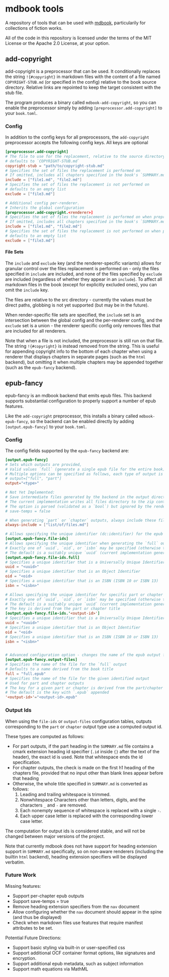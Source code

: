 # mdbook tools

A repository of tools that can be used with [mdbook](https://rust-lang.github.io/mdBook/), particularily for collections of fiction works.

All of the code in this repository is licensed under the terms of the MIT License or the Apache 2.0 License, at your option.

## add-copyright

add-copyright is a preprocessor that can be used. It conditionally replaces the string `!{#copyright}` in markdown files with the content of a file named `COPYRIGHT-STUB.md` (or specified in the config) relative to the book source directory.
Relative links are repointed to keep the target consistent with the stub file.

The program produces a binary called `mdbook-add-copyright`, so you can enable the preprocessor simply by adding `[preprocessor.add-copyright]` to your `book.toml`.

### Config

In addition to the config keys for all preprocessors, the `add-copyright` preprocessor accepts the following config keys.
All keys are optional

```toml
[preprocessor.add-copyright]
# The file to use for the replacement, relative to the source directory of the book
# defaults to `COPYRIGHT-STUB.md`
copyright-stub = "path/to/copyright-stub.md"
# Specifies the set of files the replacement is performed on
# If omitted, includes all chapters specified in the book's `SUMMARY.md`
include = ["file1.md", "file2.md"]
# Specifies the set of files the replacement is not performed on
# defaults to an empty list
exclude = ["file3.md"]

# Additional config per-renderer.
# Inherits the global configuration
[preprocessor.add-copyright.<renderer>]
# Specifies the set of files the replacement is performed on when preprocessing the input for <renderer>
# If omitted, includes all chapters specified in the book's `SUMMARY.md`
include = ["file1.md", "file2.md"]
# Specifies the set of files the replacement is not performed on when preprocessing the input for <renderer>
# defaults to an empty list
exclude = ["file3.md"]
```

#### File Sets

The `include` and `exclude` key (and the renderer-specific variants) allows for granular control over the files replacement is performed on - only the files specified in `include` are included, and none of the files specified by `exclude` are included (regardless of whether they appear in an `include`). To affect all markdown files in the book (except for explicitly excluded ones), you can omit the `include` key. 

The files are relative to the src directory - currently the values must be direct paths, globbing is not yet supported (but may be in the future). 

When render-specific file sets are specified, the `include` set is an intersection between the global config and the per-renderer config, and the `exclude` set is a union - the renderer specific config only removes files that are included for all renderers.

Note that when a file is not included, the preprocessor is still run on that file. The string `!{#copyright}` is instead removed from the string. 
This is useful for appending copyright info to the bottom of each chapter when using a renderer that displays chapters in separate pages (such as the `html` backend), but omitting it when multiple chapters may be appended together (such as the `epub-fancy` backend).

## epub-fancy

epub-fancy is an mdbook backend that emits epub files. This backend supports substantial configuration to properly support a number of epub features.

Like the `add-copyright` preprocessor, this installs a binary called `mdbook-epub-fancy`, so the backend can be enabled directly by adding `[output.epub-fancy]` to your `book.toml`.

### Config

The config fields supported by the `epub-fancy` backend are:

```toml
[output.epub-fancy]
# Sets which outputs are provided,
# Valid values `full` (generate a single epub file for the entire book), `part` (generate an epub file for each Header separated part), or `chapter` (generate individual epub files for each chapter - NOT YET IMPLEMENTED)
# Multiple options can be specified as follows, each type of output is generated
# output=["full", "part"]
output="<type>"

# Not Yet Implemented:
# Save intermediate files generated by the backend in the output directory (under a directory named by the output file id when multiple types are specified or the type is not `full`)
# The current implementation writes all files directory to the zip container  and does not currently support generating the relevant temp files
# The option is parsed (validated as a `bool`) but ignored by the renderer. It may be implemented in the future. 
# save-temps = false

# When generating `part` or `chapter` outputs, always include these files in each output.
always-include = ["list/of/files.md"]

# Allows specifying the unique identifier (dc:identifier) for the epub package documents in each output file
[output.epub-fancy.file-ids]
# Allows specifying the unique identifier when generating the `full` output.
# Exactly one of `uuid`, `oid`, or `isbn` may be specified (otherwise the table must be omitted)
# The default is a suitably unique `uuid` (current implementation generates a v7 id based on the current time)
[output.epub-fancy.file-ids.full]
# Specifies a unique identifier that is a Universally Unique Identifier (https://datatracker.ietf.org/doc/html/rfc4122)
uuid = "<uuid>"
# Specifies a unique identifier that is an Object Identifier
oid = "<oid>
# Specifies a unique identifier that is an ISBN (ISBN 10 or ISBN 13)
isbn = "<isbn>"

# Allows specifying the unique identifier for specific part or chapter outputs
# Exactly one of `uuid`, `oid`, or `isbn` may be specified (otherwise the table must be omitted)
# The default is a suitably unique `uuid` (current implementation generates a v7 id based on the current time)
# The key is derived from the part or chapter title
[output.epub-fancy.file-ids.'<output-id>']
# Specifies a unique identifier that is a Universally Unique Identifier (https://datatracker.ietf.org/doc/html/rfc4122)
uuid = "<uuid>"
# Specifies a unique identifier that is an Object Identifier
oid = "<oid>
# Specifies a unique identifier that is an ISBN (ISBN 10 or ISBN 13)
isbn = "<isbn>"


# Advanced configuration option - changes the name of the epub output files
[output.epub-fancy.output-files]
# Specifies the name of the file for the `full` output
# Defaults to a name derived from the book title
full = "full.epub"
# Specifies the name of the file for the given identified output
# Used for part and chapter outputs
# The key for a given part or chapter is derived from the part/chapter title
# The default is the key with `.epub` appended
'<output-id>'="<output-id>.epub"
```

### Output Ids

When using the `file-ids` or `output-files` configuration tables, outputs corresponding to the `part` or `chapter` output type use a computed output id.

These types are computed as follows:
* For part outputs, if the part heading in the `SUMMARY.md` file contains a cmark extension heading id specifier (`.id` inside `{}` after the text of the header), the exact id is used. Note that whitespace ends the id specification.
* For chapter outputs, the check is made on the first h1 heading of the chapters file, provided that no input other than blank lines appear before that heading
* Otherwise, the whole title specified in `SUMMARY.md` is converted as follows:
  1. Leading and trailing whitespace is trimmed.
  2. Nonwhitespace Characters other than letters, digits, and the characters `_` and `-` are removed.
  3. Each nonempty sequence of whitespace is replaced with a single `-`.
  4. Each upper case letter is replaced with the corresponding lower case letter.


The computation for output ids is considered stable, and will not be changed between major versions of the project.

Note that currently mdbook does not have support for heading extension support in `SUMMARY.md` specifically, so on non-aware renderers (including the builtin `html` backend), heading extension specifiers will be displayed verbatim. 

### Future Work

Missing features:
* Support per-chapter epub outputs
* Support save-temps = true
* Remove heading extension specifiers from the `nav` document
* Allow configuring whether the `nav` document should appear in the spine (and thus be displayed)
* Check when markdown files use features that require manifest attributes to be set.

Potential Future Directions:
* Support basic styling via built-in or user-specified css
* Support additional OCF container format options, like signatures and encryption.
* Support additional epub metadata, such as subject information
* Support math equations via MathML
